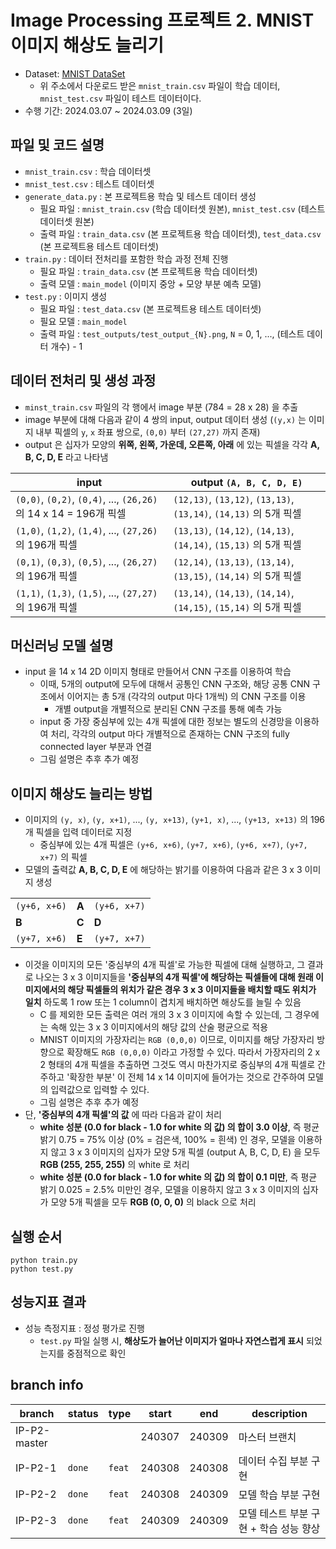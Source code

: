 # Image Processing 프로젝트 2. MNIST 이미지 해상도 늘리기
* Dataset: [MNIST DataSet](https://www.kaggle.com/datasets/oddrationale/mnist-in-csv/data)
  * 위 주소에서 다운로드 받은 ```mnist_train.csv``` 파일이 학습 데이터, ```mnist_test.csv``` 파일이 테스트 데이터이다.
* 수행 기간: 2024.03.07 ~ 2024.03.09 (3일)

## 파일 및 코드 설명
* ```mnist_train.csv``` : 학습 데이터셋
* ```mnist_test.csv``` : 테스트 데이터셋
* ```generate_data.py``` : 본 프로젝트용 학습 및 테스트 데이터 생성
  * 필요 파일 : ```mnist_train.csv``` (학습 데이터셋 원본), ```mnist_test.csv``` (테스트 데이터셋 원본)
  * 출력 파일 : ```train_data.csv``` (본 프로젝트용 학습 데이터셋), ```test_data.csv``` (본 프로젝트용 테스트 데이터셋)
* ```train.py``` : 데이터 전처리를 포함한 학습 과정 전체 진행
  * 필요 파일 : ```train_data.csv``` (본 프로젝트용 학습 데이터셋)
  * 출력 모델 : ```main_model``` (이미지 중앙 + 모양 부분 예측 모델)
* ```test.py``` : 이미지 생성
  * 필요 파일 : ```test_data.csv``` (본 프로젝트용 테스트 데이터셋)
  * 필요 모델 : ```main_model```
  * 출력 파일 : ```test_outputs/test_output_{N}.png```, ```N``` = 0, 1, ..., (테스트 데이터 개수) - 1

## 데이터 전처리 및 생성 과정
* ```minst_train.csv``` 파일의 각 행에서 image 부분 (784 = 28 x 28) 을 추출
* image 부분에 대해 다음과 같이 4 쌍의 input, output 데이터 생성 (```(y,x)``` 는 이미지 내부 픽셀의 ```y```, ```x``` 좌표 쌍으로, ```(0,0)``` 부터 ```(27,27)``` 까지 존재)
* output 은 십자가 모양의 **위쪽, 왼쪽, 가운데, 오른쪽, 아래** 에 있는 픽셀을 각각 **A, B, C, D, E** 라고 나타냄

|input|output ```(A, B, C, D, E)```|
|---|---|
|```(0,0)```, ```(0,2)```, ```(0,4)```, ..., ```(26,26)``` 의 14 x 14 = 196개 픽셀|```(12,13)```, ```(13,12)```, ```(13,13)```, ```(13,14)```, ```(14,13)``` 의 5개 픽셀|
|```(1,0)```, ```(1,2)```, ```(1,4)```, ..., ```(27,26)``` 의 196개 픽셀|```(13,13)```, ```(14,12)```, ```(14,13)```, ```(14,14)```, ```(15,13)``` 의 5개 픽셀|
|```(0,1)```, ```(0,3)```, ```(0,5)```, ..., ```(26,27)``` 의 196개 픽셀|```(12,14)```, ```(13,13)```, ```(13,14)```, ```(13,15)```, ```(14,14)``` 의 5개 픽셀|
|```(1,1)```, ```(1,3)```, ```(1,5)```, ..., ```(27,27)``` 의 196개 픽셀|```(13,14)```, ```(14,13)```, ```(14,14)```, ```(14,15)```, ```(15,14)``` 의 5개 픽셀|

## 머신러닝 모델 설명
* input 을 14 x 14 2D 이미지 형태로 만들어서 CNN 구조를 이용하여 학습
  * 이때, 5개의 output에 모두에 대해서 공통인 CNN 구조와, 해당 공통 CNN 구조에서 이어지는 총 5개 (각각의 output 마다 1개씩) 의 CNN 구조를 이용
    * 개별 output을 개별적으로 분리된 CNN 구조를 통해 예측 가능
  * input 중 가장 중심부에 있는 4개 픽셀에 대한 정보는 별도의 신경망을 이용하여 처리, 각각의 output 마다 개별적으로 존재하는 CNN 구조의 fully connected layer 부분과 연결
  * 그림 설명은 추후 추가 예정

## 이미지 해상도 늘리는 방법
* 이미지의 ```(y, x)```, ```(y, x+1)```, ..., ```(y, x+13)```, ```(y+1, x)```, ..., ```(y+13, x+13)``` 의 196개 픽셀을 입력 데이터로 지정
  * 중심부에 있는 4개 픽셀은 ```(y+6, x+6)```, ```(y+7, x+6)```, ```(y+6, x+7)```, ```(y+7, x+7)``` 의 픽셀
* 모델의 출력값 **A, B, C, D, E** 에 해당하는 밝기를 이용하여 다음과 같은 3 x 3 이미지 생성

||||
|---|---|---|
|```(y+6, x+6)```|**A**|```(y+6, x+7)```|
|**B**|**C**|**D**|
|```(y+7, x+6)```|**E**|```(y+7, x+7)```|

* 이것을 이미지의 모든 '중심부의 4개 픽셀'로 가능한 픽셀에 대해 실행하고, 그 결과로 나오는 3 x 3 이미지들을 **'중심부의 4개 픽셀'에 해당하는 픽셀들에 대해 원래 이미지에서의 해당 픽셀들의 위치가 같은 경우 3 x 3 이미지들을 배치할 때도 위치가 일치** 하도록 1 row 또는 1 column이 겹치게 배치하면 해상도를 늘릴 수 있음
  * C 를 제외한 모든 출력은 여러 개의 3 x 3 이미지에 속할 수 있는데, 그 경우에는 속해 있는 3 x 3 이미지에서의 해당 값의 산술 평균으로 적용
  * MNIST 이미지의 가장자리는 ```RGB (0,0,0)``` 이므로, 이미지를 해당 가장자리 방향으로 확장해도 ```RGB (0,0,0)``` 이라고 가정할 수 있다. 따라서 가장자리의 2 x 2 형태의 4개 픽셀을 추출하면 그것도 역시 마찬가지로 중심부의 4개 픽셀로 간주하고 '확장한 부분' 이 전체 14 x 14 이미지에 들어가는 것으로 간주하여 모델의 입력값으로 입력할 수 있다.
  * 그림 설명은 추후 추가 예정
* 단, **'중심부의 4개 픽셀'의 값** 에 따라 다음과 같이 처리
  * **white 성분 (0.0 for black - 1.0 for white 의 값) 의 합이 3.0 이상**, 즉 평균 밝기 0.75 = 75% 이상 (0% = 검은색, 100% = 흰색) 인 경우, 모델을 이용하지 않고 3 x 3 이미지의 십자가 모양 5개 픽셀 (output A, B, C, D, E) 을 모두 **RGB (255, 255, 255)** 의 white 로 처리
  * **white 성분 (0.0 for black - 1.0 for white 의 값) 의 합이 0.1 미만**, 즉 평균 밝기 0.025 = 2.5% 미만인 경우, 모델을 이용하지 않고 3 x 3 이미지의 십자가 모양 5개 픽셀을 모두 **RGB (0, 0, 0)** 의 black 으로 처리

## 실행 순서
```
python train.py
python test.py
```

## 성능지표 결과
* 성능 측정지표 : 정성 평가로 진행
  * ```test.py``` 파일 실행 시, **해상도가 늘어난 이미지가 얼마나 자연스럽게 표시** 되었는지를 중점적으로 확인

## branch info
|branch|status|type|start|end|description|
|---|---|---|---|---|---|
|IP-P2-master|||240307|240309|마스터 브랜치|
|IP-P2-1|```done```|```feat```|240308|240308|데이터 수집 부분 구현|
|IP-P2-2|```done```|```feat```|240308|240309|모델 학습 부분 구현|
|IP-P2-3|```done```|```feat```|240309|240309|모델 테스트 부분 구현 + 학습 성능 향상|